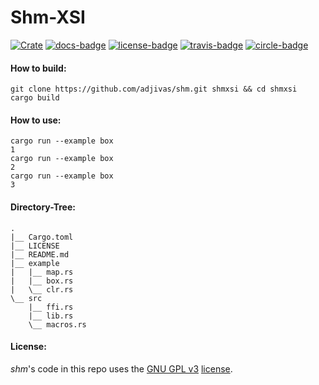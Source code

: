 # Shm-XSI

[![Crate][crate-badge]][crate] [![docs-badge][]][docs] [![license-badge][]][license] [![travis-badge][]][travis] [![circle-badge][]][circle]

#### How to build:
```shell
git clone https://github.com/adjivas/shm.git shmxsi && cd shmxsi
cargo build
```

#### How to use:
```shell
cargo run --example box
1
cargo run --example box
2
cargo run --example box
3
```

#### Directory-Tree:
```shell
.
|__ Cargo.toml
|__ LICENSE
|__ README.md
|__ example
|   |__ map.rs
|   |__ box.rs
|   \__ clr.rs
\__ src
    |__ ffi.rs
    |__ lib.rs
    \__ macros.rs
```

#### License:
*shm*'s code in this repo uses the [GNU GPL v3](http://www.gnu.org/licenses/gpl-3.0.html) [license][license].

[crate-badge]: https://img.shields.io/badge/crates.io-v0.1.0-orange.svg?style=flat-square
[crate]: https://crates.io/crates/shm
[docs-badge]: https://img.shields.io/badge/API-docs-blue.svg?style=flat-square
[docs]: http://adjivas.github.io/shm/shm
[license-badge]: http://img.shields.io/badge/license-GPLv3-blue.svg?style=flat-square
[license]: https://github.com/adjivas/shm/blob/master/LICENSE
[travis-badge]: https://travis-ci.org/adjivas/shm.svg?style=flat-square
[travis]: https://travis-ci.org/adjivas/shm
[circle-badge]: https://circleci.com/gh/adjivas/shm/tree/master.svg?style=svg
[circle]: https://circleci.com/gh/adjivas/shm/tree/master
